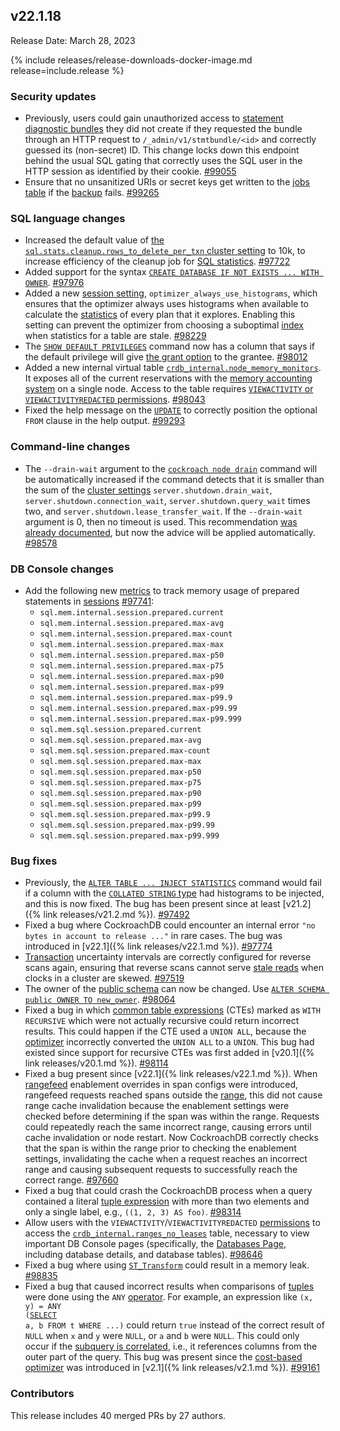 ## v22.1.18

Release Date: March 28, 2023

{% include releases/release-downloads-docker-image.md release=include.release %}

<h3 id="v22-1-18-security-updates">Security updates</h3>

- Previously, users could gain unauthorized access to [statement diagnostic bundles](https://www.cockroachlabs.com/docs/v22.1/ui-debug-pages#reports) they did not create if they requested the bundle through an HTTP request to `/_admin/v1/stmtbundle/<id>` and correctly guessed its (non-secret) ID. This change locks down this endpoint behind the usual SQL gating that correctly uses the SQL user in the HTTP session as identified by their cookie. [#99055][#99055]
- Ensure that no unsanitized URIs or secret keys get written to the [jobs table](https://www.cockroachlabs.com/docs/v22.1/show-jobs) if the [backup](https://www.cockroachlabs.com/docs/v22.1/backup) fails. [#99265][#99265]

<h3 id="v22-1-18-sql-language-changes">SQL language changes</h3>

- Increased the default value of [the `sql.stats.cleanup.rows_to_delete_per_txn` cluster setting](https://www.cockroachlabs.com/docs/v22.1/cluster-settings) to 10k, to increase efficiency of the cleanup job for [SQL statistics](https://www.cockroachlabs.com/docs/v22.1/cost-based-optimizer#table-statistics). [#97722][#97722]
- Added support for the syntax [`CREATE DATABASE IF NOT EXISTS ... WITH OWNER`](https://www.cockroachlabs.com/docs/v22.1/create-database). [#97976][#97976]
- Added a new [session setting](https://www.cockroachlabs.com/docs/v22.1/set-vars#supported-variables), `optimizer_always_use_histograms`, which ensures that the optimizer always uses histograms when available to calculate the [statistics](https://www.cockroachlabs.com/docs/v22.1/cost-based-optimizer#table-statistics) of every plan that it explores. Enabling this setting can prevent the optimizer from choosing a suboptimal [index](https://www.cockroachlabs.com/docs/v22.1/indexes) when statistics for a table are stale. [#98229][#98229]
- The [`SHOW DEFAULT PRIVILEGES`](https://www.cockroachlabs.com/docs/v22.1/show-default-privileges) command now has a column that says if the default privilege will give [the grant option](https://www.cockroachlabs.com/docs/v22.1/security-reference/authorization#supported-privileges) to the grantee. [#98012][#98012]
- Added a new internal virtual table [`crdb_internal.node_memory_monitors`](https://www.cockroachlabs.com/docs/v22.1/crdb-internal). It exposes all of the current reservations with the [memory accounting system](https://www.cockroachlabs.com/docs/v22.1/ui-runtime-dashboard#memory-usage) on a single node. Access to the table requires [`VIEWACTIVITY` or `VIEWACTIVITYREDACTED` permissions](https://www.cockroachlabs.com/docs/v22.1/security-reference/authorization#supported-privileges). [#98043][#98043]
- Fixed the help message on the [`UPDATE`](https://www.cockroachlabs.com/docs/v22.1/update) to correctly position the optional `FROM` clause in the help output. [#99293][#99293]

<h3 id="v22-1-18-command-line-changes">Command-line changes</h3>

- The `--drain-wait` argument to the [`cockroach node drain`](https://www.cockroachlabs.com/docs/v22.1/cockroach-node) command will be automatically increased if the command detects that it is smaller than the sum of the [cluster settings](https://www.cockroachlabs.com/docs/v22.1/node-shutdown#cluster-settings) `server.shutdown.drain_wait`, `server.shutdown.connection_wait`, `server.shutdown.query_wait` times two, and `server.shutdown.lease_transfer_wait`. If the `--drain-wait` argument is 0, then no timeout is used. This recommendation [was already documented](https://www.cockroachlabs.com/docs/v22.1/node-shutdown#drain-timeout), but now the advice will be applied automatically. [#98578][#98578]

<h3 id="v22-1-18-db-console-changes">DB Console changes</h3>

- Add the following new [metrics](https://www.cockroachlabs.com/docs/v22.1/metrics) to track memory usage of prepared statements in [sessions](https://www.cockroachlabs.com/docs/v22.1/show-sessions) [#97741][#97741]:
  - `sql.mem.internal.session.prepared.current`
  - `sql.mem.internal.session.prepared.max-avg`
  - `sql.mem.internal.session.prepared.max-count`
  - `sql.mem.internal.session.prepared.max-max`
  - `sql.mem.internal.session.prepared.max-p50`
  - `sql.mem.internal.session.prepared.max-p75`
  - `sql.mem.internal.session.prepared.max-p90`
  - `sql.mem.internal.session.prepared.max-p99`
  - `sql.mem.internal.session.prepared.max-p99.9`
  - `sql.mem.internal.session.prepared.max-p99.99`
  - `sql.mem.internal.session.prepared.max-p99.999`
  - `sql.mem.sql.session.prepared.current`
  - `sql.mem.sql.session.prepared.max-avg`
  - `sql.mem.sql.session.prepared.max-count`
  - `sql.mem.sql.session.prepared.max-max`
  - `sql.mem.sql.session.prepared.max-p50`
  - `sql.mem.sql.session.prepared.max-p75`
  - `sql.mem.sql.session.prepared.max-p90`
  - `sql.mem.sql.session.prepared.max-p99`
  - `sql.mem.sql.session.prepared.max-p99.9`
  - `sql.mem.sql.session.prepared.max-p99.99`
  - `sql.mem.sql.session.prepared.max-p99.999`

<h3 id="v22-1-18-bug-fixes">Bug fixes</h3>

- Previously, the [`ALTER TABLE ... INJECT STATISTICS`](https://www.cockroachlabs.com/docs/v22.1/alter-table) command would fail if a column with the [`COLLATED STRING` type](https://www.cockroachlabs.com/docs/v22.1/collate) had histograms to be injected, and this is now fixed. The bug has been present since at least [v21.2]({% link releases/v21.2.md %}). [#97492][#97492]
- Fixed a bug where CockroachDB could encounter an internal error `"no bytes in account to release ..."` in rare cases. The bug was introduced in [v22.1]({% link releases/v22.1.md %}). [#97774][#97774]
- [Transaction](https://www.cockroachlabs.com/docs/v22.1/transactions) uncertainty intervals are correctly configured for reverse scans again, ensuring that reverse scans cannot serve [stale reads](https://www.cockroachlabs.com/docs/v22.1/architecture/transaction-layer#stale-reads) when clocks in a cluster are skewed. [#97519][#97519]
- The owner of the [public schema](https://www.cockroachlabs.com/docs/v22.1/schema-design-overview#schemas) can now be changed. Use [`ALTER SCHEMA public OWNER TO new_owner`](https://www.cockroachlabs.com/docs/v22.1/alter-schema). [#98064][#98064]
- Fixed a bug in which [common table expressions](https://www.cockroachlabs.com/docs/v22.1/common-table-expressions) (CTEs) marked as `WITH RECURSIVE` which were not actually recursive could return incorrect results. This could happen if the CTE used a `UNION ALL`, because the [optimizer](https://www.cockroachlabs.com/docs/v22.1/cost-based-optimizer) incorrectly converted the `UNION ALL` to a `UNION`. This bug had existed since support for recursive CTEs was first added in [v20.1]({% link releases/v20.1.md %}). [#98114][#98114]
- Fixed a bug present since [v22.1]({% link releases/v22.1.md %}). When [rangefeed](https://www.cockroachlabs.com/docs/v22.1/create-and-configure-changefeeds#enable-rangefeeds) enablement overrides in span configs were introduced, rangefeed requests reached spans outside the [range](https://www.cockroachlabs.com/docs/v22.1/architecture/glossary#architecture-range), this did not cause range cache invalidation because the enablement settings were checked before determining if the span was within the range. Requests could repeatedly reach the same incorrect range, causing errors until cache invalidation or node restart. Now CockroachDB correctly checks that the span is within the range prior to checking the enablement settings, invalidating the cache when a request reaches an incorrect range and causing subsequent requests to successfully reach the correct range. [#97660][#97660]
- Fixed a bug that could crash the CockroachDB process when a query contained a literal [tuple expression](https://www.cockroachlabs.com/docs/v22.1/scalar-expressions#tuple-constructors) with more than two elements and only a single label, e.g., `((1, 2, 3) AS foo)`. [#98314][#98314]
- Allow users with the `VIEWACTIVITY`/`VIEWACTIVITYREDACTED` [permissions](https://www.cockroachlabs.com/docs/v22.1/security-reference/authorization#role-options) to access the [`crdb_internal.ranges_no_leases`](https://www.cockroachlabs.com/docs/v22.1/crdb-internal) table, necessary to view important DB Console pages (specifically, the [Databases Page](https://www.cockroachlabs.com/docs/v22.1/ui-databases-page), including database details, and database tables). [#98646][#98646]
- Fixed a bug where using [`ST_Transform`](https://www.cockroachlabs.com/docs/v22.1/functions-and-operators#st_transform) could result in a memory leak. [#98835][#98835]
- Fixed a bug that caused incorrect results when comparisons of [tuples](https://www.cockroachlabs.com/docs/v22.1/scalar-expressions#tuple-constructors) were done using the `ANY` [operator](https://www.cockroachlabs.com/docs/v22.1/functions-and-operators#operators). For example, an expression like <code>(x, y) = ANY (<a href="https://www.cockroachlabs.com/docs/v22.1/selection-queries">SELECT</a> a, b FROM t WHERE ...)</code> could return `true` instead of the correct result of `NULL` when `x` and `y` were `NULL`, or `a` and `b` were `NULL`. This could only occur if the [subquery is correlated](https://www.cockroachlabs.com/docs/v22.1/subqueries.html#correlated-subqueries), i.e., it references columns from the outer part of the query. This bug was present since the [cost-based optimizer](https://www.cockroachlabs.com/docs/v22.1/cost-based-optimizer) was introduced in [v2.1]({% link releases/v2.1.md %}). [#99161][#99161]

<h3 id="v22-1-18-contributors">Contributors</h3>

This release includes 40 merged PRs by 27 authors.

</div>

[#97492]: https://github.com/cockroachdb/cockroach/pull/97492
[#97519]: https://github.com/cockroachdb/cockroach/pull/97519
[#97660]: https://github.com/cockroachdb/cockroach/pull/97660
[#97722]: https://github.com/cockroachdb/cockroach/pull/97722
[#97741]: https://github.com/cockroachdb/cockroach/pull/97741
[#97774]: https://github.com/cockroachdb/cockroach/pull/97774
[#97976]: https://github.com/cockroachdb/cockroach/pull/97976
[#98012]: https://github.com/cockroachdb/cockroach/pull/98012
[#98043]: https://github.com/cockroachdb/cockroach/pull/98043
[#98064]: https://github.com/cockroachdb/cockroach/pull/98064
[#98114]: https://github.com/cockroachdb/cockroach/pull/98114
[#98229]: https://github.com/cockroachdb/cockroach/pull/98229
[#98314]: https://github.com/cockroachdb/cockroach/pull/98314
[#98392]: https://github.com/cockroachdb/cockroach/pull/98392
[#98578]: https://github.com/cockroachdb/cockroach/pull/98578
[#98646]: https://github.com/cockroachdb/cockroach/pull/98646
[#98835]: https://github.com/cockroachdb/cockroach/pull/98835
[#99055]: https://github.com/cockroachdb/cockroach/pull/99055
[#99161]: https://github.com/cockroachdb/cockroach/pull/99161
[#99265]: https://github.com/cockroachdb/cockroach/pull/99265
[#99293]: https://github.com/cockroachdb/cockroach/pull/99293
